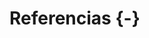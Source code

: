# Referencias {-}



<!-- 
Pendiente: 
Cambiar encabezado páginas referencias
Añadir sección enlaces en html y en preamble
-->


